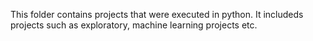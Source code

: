 This folder contains projects that were executed in python. 
It includeds projects such as exploratory, machine learning projects etc.
